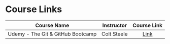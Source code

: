 # Course Links

|            Course Name            | Instructor  |                          Course Link                          |
| :-------------------------------: | :---------: | :-----------------------------------------------------------: |
| Udemy - The Git & GitHub Bootcamp | Colt Steele | [Link](https://www.udemy.com/course/git-and-github-bootcamp/) |
